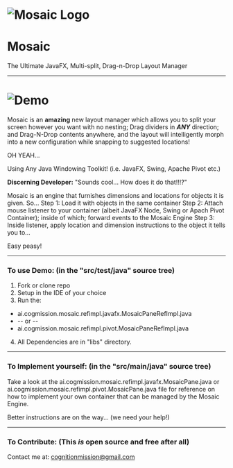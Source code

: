 # ![Mosaic Logo](http://mindlab.ai/images/mosaic.png)  
# Mosaic
The Ultimate JavaFX, Multi-split, Drag-n-Drop Layout Manager 

***

# ![Demo](http://mindlab.ai/images/MosaicDemo.gif)

Mosaic is an **amazing** new layout manager which allows you to split your screen however you want with no nesting; Drag dividers in _**ANY**_ direction; and Drag-N-Drop contents anywhere, and the layout will intelligently morph into a new configuration while snapping to suggested locations!

OH YEAH...

Using Any Java Windowing Toolkit! (i.e. JavaFX, Swing, Apache Pivot etc.)

**Discerning Developer:** "Sounds cool... How does it do that!!!?"

Mosaic is an engine that furnishes dimensions and locations for objects it is given. So...
Step 1: Load it with objects in the same container 
Step 2: Attach mouse listener to your container (albeit JavaFX Node, Swing or Apach Pivot Container); inside of which; forward events to the Mosaic Engine
Step 3: Inside listener, apply location and dimension instructions to the object it tells you to...

Easy peasy!

***

### To use Demo: (in the "src/test/java" source tree)

1. Fork or clone repo
2. Setup in the IDE of your choice
3. Run the:
  * ai.cogmission.mosaic.refimpl.javafx.MosaicPaneRefImpl.java
  * -- or --
  * ai.cogmission.mosaic.refimpl.pivot.MosaicPaneRefImpl.java
4. All Dependencies are in "libs" directory.

***

### To Implement yourself: (in the "src/main/java" source tree)

Take a look at the  ai.cogmission.mosaic.refimpl.javafx.MosaicPane.java or  ai.cogmission.mosaic.refimpl.pivot.MosaicPane.java file for reference on how to implement your own container that can be managed by the Mosaic Engine.

Better instructions are on the way... (we need your help!)

***

### To Contribute: (This _**is**_ open source and free after all)

Contact me at: cognitionmission@gmail.com


